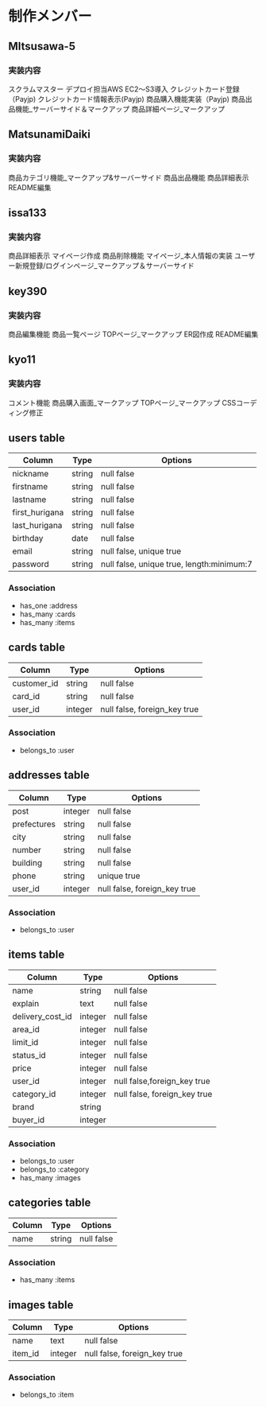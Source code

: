 # 制作メンバー
## MItsusawa-5
### 実装内容
スクラムマスター
デプロイ担当AWS EC2〜S3導入
クレジットカード登録（Payjp)
クレジットカード情報表示(Payjp)
商品購入機能実装（Payjp)
商品出品機能_サーバーサイド＆マークアップ
商品詳細ページ_マークアップ

## MatsunamiDaiki
### 実装内容
商品カテゴリ機能_マークアップ&サーバーサイド
商品出品機能
商品詳細表示
README編集

## issa133
### 実装内容
商品詳細表示
マイページ作成
商品削除機能
マイページ_本人情報の実装
ユーザー新規登録/ログインページ_マークアップ＆サーバーサイド

## key390
### 実装内容
商品編集機能
商品一覧ページ
TOPページ_マークアップ
ER図作成
README編集

## kyo11
### 実装内容
コメント機能
商品購入画面_マークアップ
TOPページ_マークアップ
CSSコーディング修正


## users table
|Column|Type|Options|
|------|----|-------|
|nickname|string|null false|
|firstname|string|null false|
|lastname|string|null false|
|first_hurigana|string|null false|
|last_hurigana|string|null false|
|birthday|date|null false|
|email|string|null false, unique true|
|password|string|null false, unique true, length:minimum:7|

### Association
- has_one :address
- has_many :cards
- has_many :items

## cards table
|Column|Type|Options|
|------|----|-------|
|customer_id|string|null false|
|card_id|string|null false|
|user_id|integer|null false, foreign_key true|

### Association
- belongs_to :user

## addresses table

|Column|Type|Options|
|------|----|-------|
|post|integer|null false|
|prefectures|string|null false|
|city|string|null false|
|number|string|null false|
|building|string|null false|
|phone|string|unique true|
|user_id|integer|null false, foreign_key true|

### Association
- belongs_to :user

## items table
|Column|Type|Options|
|------|----|-------|
|name|string|null false|
|explain|text|null false|
|delivery_cost_id|integer|null false|
|area_id|integer|null false|
|limit_id|integer|null false|
|status_id|integer|null false|
|price|integer|null false|
|user_id|integer|null false,foreign_key true|
|category_id|integer|null false, foreign_key true|
|brand|string|
|buyer_id|integer||

### Association
- belongs_to :user
- belongs_to :category
- has_many :images

## categories table
|Column|Type|Options|
|------|----|-------|
|name|string|null false|

### Association
- has_many :items

## images table
|Column|Type|Options|
|------|----|-------|
|name|text|null false|
|item_id|integer|null false, foreign_key true


### Association
- belongs_to :item